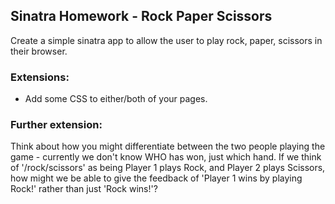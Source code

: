 ## Sinatra Homework - Rock Paper Scissors

Create a simple sinatra app to allow the user to play rock, paper, scissors in their browser.

<!-- - You should be able to go to /rock/scissors and return the string "rock wins" to the page, for example. -->

<!-- - You will need to write a bit of logic that compares the two hands and decides which one has won, and then use that in the route definition. -->

<!-- - Next, create a `models` directory for your game logic class e.g. 'Game' and put all of the logic in there - there shouldn't be any logic left in the controller! -->


### Extensions:

<!-- - Add an ERB view file for returning the result of the game, rather than just sending a string. -->

<!-- - Add a welcome page (and a route to get it) to explain the rules before the user picks their move. Add a link to this on the result view. -->

- Add some CSS to either/both of your pages.

### Further extension:

Think about how you might differentiate between the two people playing the game - currently we don't know WHO has won, just which hand. If we think of '/rock/scissors' as being Player 1 plays Rock, and Player 2 plays Scissors, how might we be able to give the feedback of 'Player 1 wins by playing Rock!' rather than just 'Rock wins!'?

